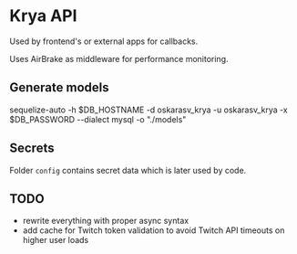# Krya API

Used by frontend's or external apps for callbacks.

Uses AirBrake as middleware for performance monitoring.

## Generate models
sequelize-auto -h $DB_HOSTNAME -d oskarasv_krya -u oskarasv_krya -x $DB_PASSWORD --dialect mysql -o "./models"

## Secrets
Folder `config` contains secret data which is later used by code.

## TODO
- rewrite everything with proper async syntax
- add cache for Twitch token validation to avoid Twitch API timeouts on higher user loads